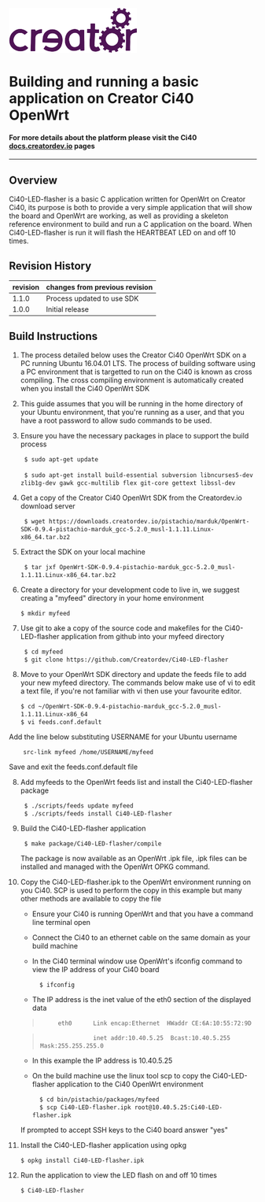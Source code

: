 
![](creatorlogo.png)

# Building and running a basic application on Creator Ci40 OpenWrt

#### For more details about the platform please visit the Ci40 [docs.creatordev.io](https://docs.creatordev.io/ci40/) pages
----

## Overview

Ci40-LED-flasher is a basic C application written for OpenWrt on Creator Ci40, its purpose is both to provide a very simple application that will show the board and OpenWrt are working, as well as providing a skeleton reference environment to build and run a C application on the board. When Ci40-LED-flasher is run it will flash the HEARTBEAT LED on and off 10 times.

## Revision History

| revision  | changes from previous revision |
|---------- |------------------------------- |
| 1.1.0     | Process updated to use SDK     |
| 1.0.0     | Initial release                |

## Build Instructions



1. The process detailed below uses the Creator Ci40 OpenWrt SDK on a PC running Ubuntu 16.04.01 LTS. The process of building software using a PC environment that is targetted to run on the Ci40 is known as cross compiling. The cross compiling environment is automatically created when you install the Ci40 OpenWrt SDK
2. This guide assumes that you will be running in the home directory of your Ubuntu environment, that you're running as a user, and that you have a root password to allow sudo commands to be used.
3. Ensure you have the necessary packages in place to support the build process

		$ sudo apt-get update

		$ sudo apt-get install build-essential subversion libncurses5-dev zlib1g-dev gawk gcc-multilib flex git-core gettext libssl-dev 

4. Get a copy of the Creator Ci40 OpenWrt SDK from the Creatordev.io download server
		
		$ wget https://downloads.creatordev.io/pistachio/marduk/OpenWrt-SDK-0.9.4-pistachio-marduk_gcc-5.2.0_musl-1.1.11.Linux-x86_64.tar.bz2
5. Extract the SDK on your local machine

		$ tar jxf OpenWrt-SDK-0.9.4-pistachio-marduk_gcc-5.2.0_musl-1.1.11.Linux-x86_64.tar.bz2
6.  Create a directory for your development code to live in, we suggest creating a "myfeed" directory in your home environment

		$ mkdir myfeed

7. Use git to ake a copy of the source code and makefiles for the Ci40-LED-flasher application from github into your myfeed directory

		$ cd myfeed
		$ git clone https://github.com/Creatordev/Ci40-LED-flasher

7.  Move to your OpenWrt SDK directory and update the feeds file to add your new myfeed directory. The commands below make use of vi to edit a text file, if you're not familiar with vi then use your favourite editor.

		$ cd ~/OpenWrt-SDK-0.9.4-pistachio-marduk_gcc-5.2.0_musl-1.1.11.Linux-x86_64
		$ vi feeds.conf.default
Add the line below substituting USERNAME for your Ubuntu username

		src-link myfeed /home/USERNAME/myfeed
Save and exit the feeds.conf.default file

8. Add myfeeds to the OpenWrt feeds list and install the Ci40-LED-flasher package

		$ ./scripts/feeds update myfeed
		$ ./scripts/feeds install Ci40-LED-flasher


9. Build the Ci40-LED-flasher application

		$ make package/Ci40-LED-flasher/compile


	The package is now available as an OpenWrt .ipk file, .ipk files can be installed and managed with the OpenWrt OPKG command. 

11. Copy the Ci40-LED-flasher.ipk to the OpenWrt environment running on you Ci40. SCP is used to perform the copy in this example but many other methods are available to copy the file

	* Ensure your Ci40 is running OpenWrt and that you have a command line terminal open

	* Connect the Ci40 to an ethernet cable on the same domain as your build machine

	* In the Ci40 terminal window use OpenWrt's ifconfig command to view the IP address of your Ci40 board

			$ ifconfig


	* The IP address is the inet value of the eth0 section of the displayed data

	>          eth0      Link encap:Ethernet  HWaddr CE:6A:10:55:72:9D

	>                    inet addr:10.40.5.25  Bcast:10.40.5.255  Mask:255.255.255.0


	* In this example the IP address is 10.40.5.25

	* On the build machine use the linux tool scp to copy the Ci40-LED-flasher application to the Ci40 OpenWrt environment

			$ cd bin/pistachio/packages/myfeed
			$ scp Ci40-LED-flasher.ipk root@10.40.5.25:Ci40-LED-flasher.ipk


	If prompted to accept SSH keys to the Ci40 board answer "yes"
	
12. Install the Ci40-LED-flasher application using opkg

		$ opkg install Ci40-LED-flasher.ipk

13. Run the application to view the LED flash on and off 10 times

		$ Ci40-LED-flasher
